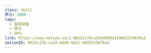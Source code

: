 ```yaml
---
class: skill
界力: 2000
tags:
  - 習得回復
  - 体力
  - 20％
link: https://www.notion.so/1-9013c17bca334d009a214092519676a3
notionID: 9013c17b-ca33-4d00-9a21-4092519676a3
---
```

